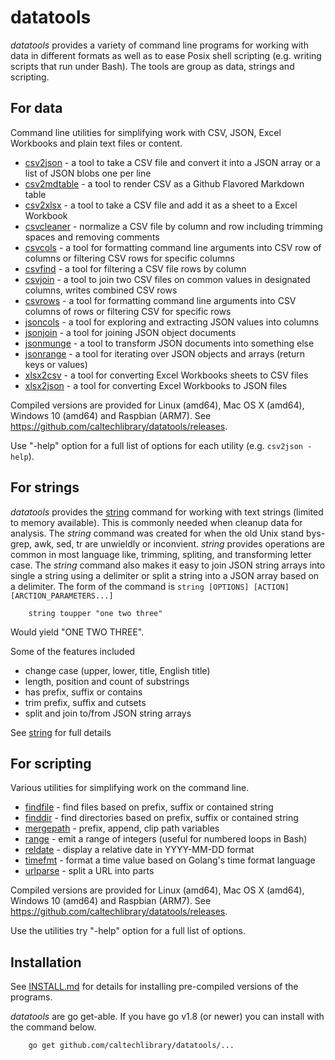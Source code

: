 
# datatools

_datatools_ provides a variety of command line programs for working with data in different formats as well as to ease
Posix shell scripting (e.g. writing scripts that run under Bash). The tools are group as data, strings and scripting.

## For data

Command line utilities for simplifying work with CSV, JSON, Excel Workbooks and plain text files or content.

+ [csv2json](docs/csv2json/) - a tool to take a CSV file and convert it into a JSON array or a list of JSON blobs one per line
+ [csv2mdtable](docs/csv2mdtable/) - a tool to render CSV as a Github Flavored Markdown table
+ [csv2xlsx](docs/csv2xlsx/) - a tool to take a CSV file and add it as a sheet to a Excel Workbook
+ [csvcleaner](docs/csvcleaner/) - normalize a CSV file by column and row including trimming spaces and removing comments
+ [csvcols](docs/csvcols/) - a tool for formatting command line arguments into CSV row of columns or filtering CSV rows for specific columns
+ [csvfind](docs/csvfind/) - a tool for filtering a CSV file rows by column
+ [csvjoin](docs/csvjoin/) - a tool to join two CSV files on common values in designated columns, writes combined CSV rows
+ [csvrows](docs/csvrows/) - a tool for formatting command line arguments into CSV columns of rows or filtering CSV for specific rows
+ [jsoncols](docs/jsoncols/) - a tool for exploring and extracting JSON values into columns
+ [jsonjoin](docs/jsonjoin/) - a tool for joining JSON object documents
+ [jsonmunge](docs/jsonmunge/) - a tool to transform JSON documents into something else
+ [jsonrange](docs/jsonrange/) - a tool for iterating over JSON objects and arrays (return keys or values)
+ [xlsx2csv](docs/xlsx2csv/) - a tool for converting Excel Workbooks sheets to CSV files
+ [xlsx2json](docs/xlsx2json/) - a tool for converting Excel Workbooks to JSON files


Compiled versions are provided for Linux (amd64), Mac OS X (amd64),
Windows 10 (amd64) and Raspbian (ARM7). See https://github.com/caltechlibrary/datatools/releases.

Use "-help" option for a full list of options for each utility (e.g. `csv2json -help`).

## For strings

_datatools_ provides the [string](docs/string/) command for working with text strings (limited to memory available).
This is commonly needed when cleanup data for analysis. The _string_ command was created for when the old Unix 
stand bys- grep, awk, sed, tr are unwieldly or inconvient. _string_ provides operations are common in most language 
like, trimming, spliting, and transforming letter case.  The _string_ command also makes it easy to join 
JSON string arrays into single a string using a delimiter or split a string into a JSON array
based on a delimiter. The form of the command is `string [OPTIONS] [ACTION] [ARCTION_PARAMETERS...]`

```shell
    string toupper "one two three"
```

Would yield "ONE TWO THREE".

Some of the features included

+ change case (upper, lower, title, English title)
+ length, position and count of substrings
+ has prefix, suffix or contains
+ trim prefix, suffix and cutsets
+ split and join to/from JSON string arrays

See [string](docs/string/) for full details

## For scripting

Various utilities for simplifying work on the command line. 

+ [findfile](docs/findfile/) - find files based on prefix, suffix or contained string
+ [finddir](docs/finddir/) - find directories based on prefix, suffix or contained string
+ [mergepath](docs/mergepath/) - prefix, append, clip path variables
+ [range](docs/range/) - emit a range of integers (useful for numbered loops in Bash)
+ [reldate](docs/reldate/) - display a relative date in YYYY-MM-DD format
+ [timefmt](docs/timefmt/) - format a time value based on Golang's time format language
+ [urlparse](docs/urlparse/) - split a URL into parts

Compiled versions are provided for Linux (amd64), Mac OS X (amd64),
Windows 10 (amd64) and Raspbian (ARM7). See https://github.com/caltechlibrary/datatools/releases.

Use the utilities try "-help" option for a full list of options.


## Installation

See [INSTALL.md](install/) for details for installing pre-compiled versions of the programs.

_datatools_ are go get-able. If you have go v1.8 (or newer) you can install with the command below.

```
    go get github.com/caltechlibrary/datatools/...
```


